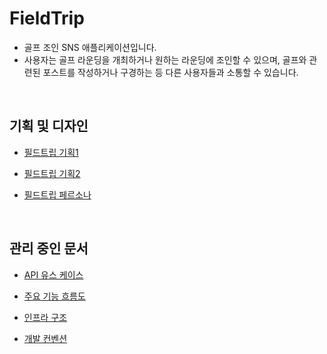 # FieldTrip
- 골프 조인 SNS 애플리케이션입니다. 
- 사용자는 골프 라운딩을 개최하거나 원하는 라운딩에 조인할 수 있으며, 골프와 관련된 포스트를 작성하거나 구경하는 등 다른 사용자들과 소통할 수 있습니다.


<br>

## 기획 및 디자인

- [필드트립 기획1](https://docs.google.com/presentation/d/1i9KRc58FuStr6uAD7YJgQ24IHuMH1lbngcqEvkQ6jLo/edit#slide=id.p1)

- [필드트립 기획2](https://docs.google.com/presentation/d/1OgbMRoDkYCpWLc7XML410PfrQ3Qa2EHDbZcYSOFSl90/edit#slide=id.p1)

- [필드트립 페르소나](https://docs.google.com/presentation/d/1x9wO-3IiNR48KAyj4sn8V97uJOGfpoAbaMh7HEfpjls/edit#slide=id.p1)

<br>

## 관리 중인 문서

- [API 유스 케이스](https://topaz-speedwell-745.notion.site/API-5e648c1b43f14320af2cb570b8f54825)

- [주요 기능 흐름도](https://topaz-speedwell-745.notion.site/669276de01514b71995eef1390cd8eb8)

- [인프라 구조](https://topaz-speedwell-745.notion.site/9e1fc741979441c8b43db60f3f2bbff7)

- [개발 컨벤션](https://topaz-speedwell-745.notion.site/9c4e1ce9cbc94af2adba3285f151247e)
